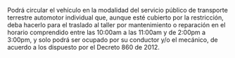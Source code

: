 Podrá circular el vehículo en la modalidad del servicio público de transporte terrestre automotor individual que, aunque esté cubierto por la restricción, deba hacerlo para el traslado al taller por mantenimiento o reparación en el horario comprendido entre las 10:00am a las 11:00am y de 2:00pm a 3:00pm, y solo podrá ser ocupado por su conductor y/o el mecánico, de acuerdo a los dispuesto por el Decreto 860 de 2012.
